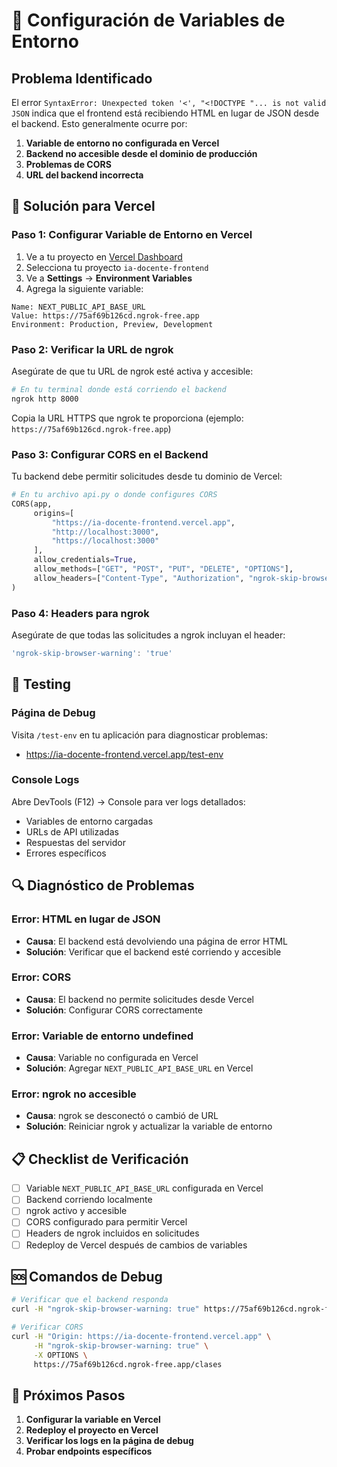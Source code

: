 # 🔧 Configuración de Variables de Entorno

## Problema Identificado

El error `SyntaxError: Unexpected token '<', "<!DOCTYPE "... is not valid JSON` indica que el frontend está recibiendo HTML en lugar de JSON desde el backend. Esto generalmente ocurre por:

1. **Variable de entorno no configurada en Vercel**
2. **Backend no accesible desde el dominio de producción**
3. **Problemas de CORS**
4. **URL del backend incorrecta**

## 🚀 Solución para Vercel

### Paso 1: Configurar Variable de Entorno en Vercel

1. Ve a tu proyecto en [Vercel Dashboard](https://vercel.com/dashboard)
2. Selecciona tu proyecto `ia-docente-frontend`
3. Ve a **Settings** → **Environment Variables**
4. Agrega la siguiente variable:

```
Name: NEXT_PUBLIC_API_BASE_URL
Value: https://75af69b126cd.ngrok-free.app
Environment: Production, Preview, Development
```

### Paso 2: Verificar la URL de ngrok

Asegúrate de que tu URL de ngrok esté activa y accesible:

```bash
# En tu terminal donde está corriendo el backend
ngrok http 8000
```

Copia la URL HTTPS que ngrok te proporciona (ejemplo: `https://75af69b126cd.ngrok-free.app`)

### Paso 3: Configurar CORS en el Backend

Tu backend debe permitir solicitudes desde tu dominio de Vercel:

```python
# En tu archivo api.py o donde configures CORS
CORS(app, 
     origins=[
         "https://ia-docente-frontend.vercel.app",
         "http://localhost:3000",
         "https://localhost:3000"
     ],
     allow_credentials=True,
     allow_methods=["GET", "POST", "PUT", "DELETE", "OPTIONS"],
     allow_headers=["Content-Type", "Authorization", "ngrok-skip-browser-warning"]
)
```

### Paso 4: Headers para ngrok

Asegúrate de que todas las solicitudes a ngrok incluyan el header:
```javascript
'ngrok-skip-browser-warning': 'true'
```

## 🧪 Testing

### Página de Debug
Visita `/test-env` en tu aplicación para diagnosticar problemas:
- https://ia-docente-frontend.vercel.app/test-env

### Console Logs
Abre DevTools (F12) → Console para ver logs detallados:
- Variables de entorno cargadas
- URLs de API utilizadas
- Respuestas del servidor
- Errores específicos

## 🔍 Diagnóstico de Problemas

### Error: HTML en lugar de JSON
- **Causa**: El backend está devolviendo una página de error HTML
- **Solución**: Verificar que el backend esté corriendo y accesible

### Error: CORS
- **Causa**: El backend no permite solicitudes desde Vercel
- **Solución**: Configurar CORS correctamente

### Error: Variable de entorno undefined
- **Causa**: Variable no configurada en Vercel
- **Solución**: Agregar `NEXT_PUBLIC_API_BASE_URL` en Vercel

### Error: ngrok no accesible
- **Causa**: ngrok se desconectó o cambió de URL
- **Solución**: Reiniciar ngrok y actualizar la variable de entorno

## 📋 Checklist de Verificación

- [ ] Variable `NEXT_PUBLIC_API_BASE_URL` configurada en Vercel
- [ ] Backend corriendo localmente
- [ ] ngrok activo y accesible
- [ ] CORS configurado para permitir Vercel
- [ ] Headers de ngrok incluidos en solicitudes
- [ ] Redeploy de Vercel después de cambios de variables

## 🆘 Comandos de Debug

```bash
# Verificar que el backend responda
curl -H "ngrok-skip-browser-warning: true" https://75af69b126cd.ngrok-free.app/health

# Verificar CORS
curl -H "Origin: https://ia-docente-frontend.vercel.app" \
     -H "ngrok-skip-browser-warning: true" \
     -X OPTIONS \
     https://75af69b126cd.ngrok-free.app/clases
```

## 🔄 Próximos Pasos

1. **Configurar la variable en Vercel**
2. **Redeploy el proyecto en Vercel**
3. **Verificar los logs en la página de debug**
4. **Probar endpoints específicos**
